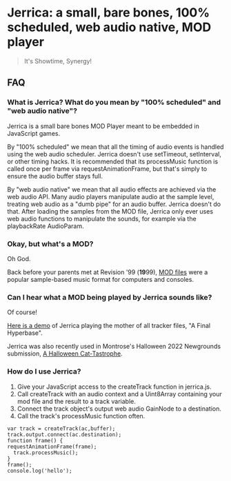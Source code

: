 # Jerrica: a small, bare bones, 100% scheduled, web audio native, MOD player

> It's Showtime, Synergy!

## FAQ

### What is Jerrica? What do you mean by "100% scheduled" and "web audio native"?

Jerrica is a small bare bones MOD Player meant to be embedded in JavaScript games.

By "100% scheduled" we mean that all the timing of audio events is handled using the web audio scheduler. Jerrica doesn't use setTimeout, setInterval, or other timing hacks. It is recommended that its processMusic function is called once per frame via requestAnimationFrame, but that's simply to ensure the audio buffer stays full.

By "web audio native" we mean that all audio effects are achieved via the web audio API. Many audio players manipulate audio at the sample level, treating web audio as a "dumb pipe" for an audio buffer. Jerrica doesn't do that. After loading the samples from the MOD file, Jerrica only ever uses web audio functions to manipulate the sounds, for example via the playbackRate AudioParam.

### Okay, but what's a MOD?

Oh God.

Back before your parents met at Revision '99 (**19**99), [MOD files](https://en.wikipedia.org/wiki/MOD_(file_format)) were a popular sample-based music format for computers and consoles.

### Can I hear what a MOD being played by Jerrica sounds like?

Of course!

[Here is a demo](http://uploads.ungrounded.net/tmp/1951000/1951512/file/alternate/alternate_2_r4.zip) of Jerrica playing the mother of all tracker files, "A Final Hyperbase".

Jerrica was also recently used in Montrose's Halloween 2022 Newgrounds submission, [A Halloween Cat-Tastrophe](https://www.newgrounds.com/portal/view/861234).

### How do I use Jerrica?

1. Give your JavaScript access to the createTrack function in jerrica.js.
2. Call createTrack with an audio context and a Uint8Array containing your mod file and the result to a track variable.
3. Connect the track object's output web audio GainNode to a destination.
4. Call the track's processMusic function often.

```
var track = createTrack(ac,buffer);
track.output.connect(ac.destination);
function frame() {
requestAnimationFrame(frame);
  track.processMusic();
}
frame();
console.log('hello');
```